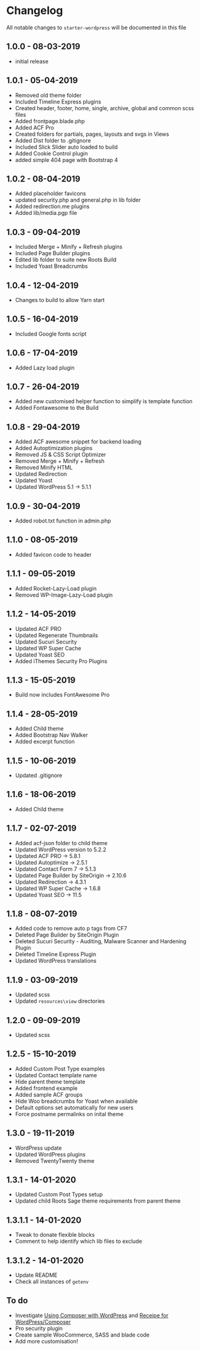 # Changelog

All notable changes to `starter-wordpress` will be documented in this file

## 1.0.0 - 08-03-2019

- initial release

## 1.0.1 - 05-04-2019

- Removed old theme folder
- Included Timeline Express plugins
- Created header, footer, home, single, archive, global and common scss files
- Added frontpage.blade.php
- Added ACF Pro
- Created folders for partials, pages, layouts and svgs in Views
- Added Dist folder to .gitignore
- Included Slick Slider auto loaded to build
- Added Cookie Control plugin
- added simple 404 page with Bootstrap 4

## 1.0.2 - 08-04-2019

- Added placeholder favicons
- updated security.php and general.php in lib folder
- Added redirection.me plugins
- Added lib/media.pgp file

## 1.0.3 - 09-04-2019

- Included Merge + Minify + Refresh plugins
- Included Page Builder plugins
- Edited lib folder to suite new Roots Build
- Included Yoast Breadcrumbs

## 1.0.4 - 12-04-2019

- Changes to build to allow Yarn start

## 1.0.5 - 16-04-2019

- Included Google fonts script

## 1.0.6 - 17-04-2019

- Added Lazy load plugin

## 1.0.7 - 26-04-2019

- Added new customised helper function to simplify is template function
- Added Fontawesome to the Build

## 1.0.8 - 29-04-2019

- Added ACF awesome snippet for backend loading
- Added Autoptimization plugins
- Removed JS & CSS Script Optimizer
- Removed Merge + Minify + Refresh
- Removed Minify HTML
- Updated Redirection
- Updated Yoast
- Updated WordPress 5.1 -> 5.1.1

## 1.0.9 - 30-04-2019

- Added robot.txt function in admin.php

## 1.1.0 - 08-05-2019

- Added favicon code to header

## 1.1.1 - 09-05-2019

- Added Rocket-Lazy-Load plugin
- Removed WP-Image-Lazy-Load plugin

## 1.1.2 - 14-05-2019

- Updated ACF PRO
- Updated Regenerate Thumbnails
- Updated Sucuri Security
- Updated WP Super Cache
- Updated Yoast SEO
- Added iThemes Security Pro Plugins

## 1.1.3 - 15-05-2019

- Build now includes FontAwesome Pro

## 1.1.4 - 28-05-2019

- Added Child theme
- Added Bootstrap Nav Walker
- Added excerpt function

## 1.1.5 - 10-06-2019

- Updated .gitignore

## 1.1.6 - 18-06-2019

- Added Child theme

## 1.1.7 - 02-07-2019

- Added acf-json folder to child theme
- Updated WordPress version to 5.2.2
- Updated ACF PRO -> 5.8.1
- Updated Autoptimize -> 2.5.1
- Updated Contact Form 7 -> 5.1.3
- Updated Page Builder by SiteOrigin -> 2.10.6
- Updated Redirection -> 4.3.1
- Updated WP Super Cache -> 1.6.8
- Updated Yoast SEO -> 11.5

## 1.1.8 - 08-07-2019

- Added code to remove auto p tags from CF7
- Deleted Page Builder by SiteOrigin Plugin
- Deleted Sucuri Security - Auditing, Malware Scanner and    Hardening Plugin
- Deleted Timeline Express Plugin
- Updated WordPress translations

## 1.1.9 - 03-09-2019

- Updated scss
- Updated `resources\view` directories

## 1.2.0 - 09-09-2019

- Updated scss

## 1.2.5 - 15-10-2019

- Added Custom Post Type examples
- Updated Contact template name
- Hide parent theme template
- Added frontend example
- Added sample ACF groups
- Hide Woo breadcrumbs for Yoast when available
- Default options set automatically for new users
- Force postname permalinks on inital theme

## 1.3.0 - 19-11-2019

- WordPress update
- Updated WordPress plugins
- Removed TwentyTwenty theme

## 1.3.1 - 14-01-2020

- Updated Custom Post Types setup
- Updated child Roots Sage theme requirements from parent theme

## 1.3.1.1 - 14-01-2020

- Tweak to donate flexible blocks
- Comment to help identify which lib files to exclude

## 1.3.1.2 - 14-01-2020

- Update README
- Check all instances of `getenv`

## To do
- Investigate [Using Composer with WordPress](https://roots.io/using-composer-with-wordpress/) and [Receipe for WordPress/Composer](http://composer.rarst.net/#recipes)
- Pro security plugin
- Create sample WooCommerce, SASS and blade code
- Add more customisation!
